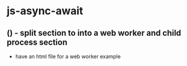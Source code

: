 # js-async-await

## () - split section to into a web worker and child process section
* have an html file for a web worker example